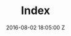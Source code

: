 ---
title: Index
date: 2016-08-02 18:05:00 Z
images:
- "/uploads/hp_module_1.jpg"
- "/uploads/hp_module_2.jpg"
- "/uploads/hp_module_3.jpg"
- "/uploads/hp_module_4.jpg"
---